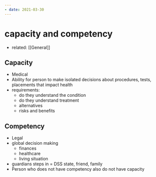 ```yaml
---
- date: 2021-03-30
---
```


# capacity and competency

- related: [[General]]

## Capacity

- Medical
- Ability for person to make isolated decisions about procedures, tests, placements that impact health
- requirements:
	- do they understand the condition
	- do they understand treatment
	- alternatives
	- risks and benefits

## Competency

- Legal
- global decision making
	- finances
	- healthcare
	- living situation
- guardians steps in = DSS state, friend, family
- Person who does not have competency also do not have capacity
